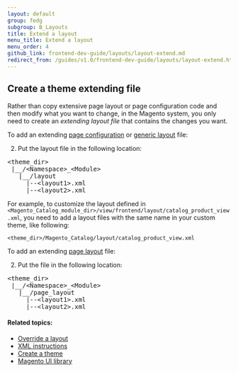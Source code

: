 ```yaml
---
layout: default
group: fedg
subgroup: B_Layouts
title: Extend a layout
menu_title: Extend a layout
menu_order: 4
github_link: frontend-dev-guide/layouts/layout-extend.md
redirect_from: /guides/v1.0/frontend-dev-guide/layouts/layout-extend.html
---
```


<h2 id="fedg_layout_extend_merge">Create a theme extending file</h2>


Rather than copy extensive page layout or page configuration code and then modify what you want to change, in the Magento system, you only need to create an *extending layout file* that contains the changes you want. 


To add an extending <a href="{{site.gdeurl}}frontend-dev-guide/layouts/layout-types.html#layout-types-conf" target="_blank">page configuration</a> or <a href="{{site.gdeurl}}frontend-dev-guide/layouts/layout-types.html#layout-types-gen" target="_blank">generic layout</a> file:

2.	Put the layout file in the following location:
<pre>
&lt;theme_dir&gt;
&nbsp;|__/&lt;Namespace&gt;_&lt;Module&gt;
&nbsp;&nbsp;&nbsp;|__/layout
&nbsp;&nbsp;&nbsp;&nbsp;&nbsp;|--&lt;layout1&gt;.xml
&nbsp;&nbsp;&nbsp;&nbsp;&nbsp;|--&lt;layout2&gt;.xml
</pre>

For example, to customize the layout defined in `<Magento_Catalog_module_dir>/view/frontend/layout/catalog_product_view.xml`, you need to add a layout files with the same name in your custom theme, like following:

<code>&lt;theme_dir&gt;/Magento_Catalog/layout/catalog_product_view.xml</code>

To add an extending <a href="{{site.gdeurl}}frontend-dev-guide/layouts/layout-types.html#layout-types-page" target="_blank">page layout</a> file:

2.	Put the file in the following location:
<pre>
&lt;theme_dir&gt;
&nbsp;|__/&lt;Namespace&gt;_&lt;Module&gt;
&nbsp;&nbsp;&nbsp;|__/page_layout
&nbsp;&nbsp;&nbsp;&nbsp;&nbsp;|--&lt;layout1&gt;.xml
&nbsp;&nbsp;&nbsp;&nbsp;&nbsp;|--&lt;layout2&gt;.xml
</pre>

<!--

<h2 id="fedg_layout_extend_merge">Processing extending layouts</h2>

Magento merges layout files as follows:

1. For each layout file in the list:
	1. Loads layout handle declaration and layout instructions.
	2. Appends to the result in the following format:

<pre>
&lt;layouts&nbsp;xmlns:xsi=&quot;http://www.w3.org/2001/XMLSchema-instance&quot;&gt;
&nbsp;&nbsp;&nbsp;&nbsp;&lt;handle&nbsp;id=&quot;checkout_cart_index&quot;&nbsp;label=&quot;Shopping&nbsp;Cart&quot;&nbsp;type=&quot;page&quot;&nbsp;parent=&quot;default&quot;&gt;
&nbsp;&nbsp;&nbsp;&nbsp;&nbsp;&nbsp;&nbsp;&nbsp;&lt;!--&nbsp;Layout&nbsp;instructions&nbsp;from&nbsp;checkout_cart_index.xml&nbsp;--&gt;
&nbsp;&nbsp;&nbsp;&nbsp;&lt;/handle&gt;
&nbsp;&nbsp;&nbsp;&nbsp;&lt;handle&nbsp;id=&quot;checkout_onepage_index&quot;&nbsp;label=&quot;One&nbsp;Page&nbsp;Checkout&quot;&nbsp;type=&quot;page&quot;&nbsp;parent=&quot;default&quot;&gt;
&nbsp;&nbsp;&nbsp;&nbsp;&nbsp;&nbsp;&nbsp;&nbsp;&lt;!--&nbsp;Layout&nbsp;instructions&nbsp;from&nbsp;checkout_onepage_index.xml&nbsp;--&gt;
&nbsp;&nbsp;&nbsp;&nbsp;&lt;/handle&gt;
&nbsp;&nbsp;&nbsp;&nbsp;&lt;!--&nbsp;...&nbsp;--&gt;
&lt;/layouts&gt;
</pre>
Where a `handle ID` is defined by the name of the corresponding layout file, and handle attributes are defined by the attributes of the root layout node of this layout file.

2. Replaces the base URL placeholders in the result. -->


#### Related topics:

*	<a href="{{ site.gdeurl }}frontend-dev-guide/layouts/layout-override.html" target="_blank">Override a layout</a>
*	<a href="{{ site.gdeurl }}frontend-dev-guide/layouts/xml-instructions.html" target="_blank">XML instructions</a>
*	<a href="{{ site.gdeurl }}frontend-dev-guide/themes/theme-create.html" target="_blank">Create a theme</a>
*	<a href="{{ site.gdeurl }}frontend-dev-guide/css-topics/theme-ui-lib.html" target="_blank">Magento UI library</a>

